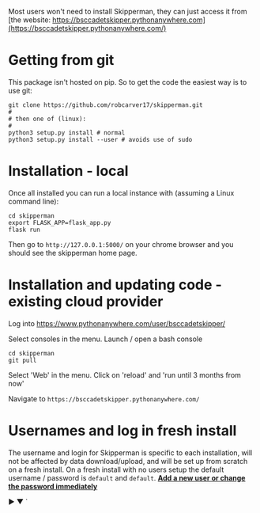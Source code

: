 Most users won't need to install Skipperman, they can just access it from [the website: https://bsccadetskipper.pythonanywhere.com](https://bsccadetskipper.pythonanywhere.com/)

# Getting from git

This package isn't hosted on pip. So to get the code the easiest way is to use git:

```
git clone https://github.com/robcarver17/skipperman.git
#
# then one of (linux):
#
python3 setup.py install # normal
python3 setup.py install --user # avoids use of sudo
```


# Installation - local

Once all installed you can run a local instance with (assuming a Linux command line): 

```
cd skipperman
export FLASK_APP=flask_app.py
flask run
```

Then go to `http://127.0.0.1:5000/` on your chrome browser and you should see the skipperman home page.

# Installation and updating code - existing cloud provider

Log into https://www.pythonanywhere.com/user/bsccadetskipper/

Select consoles in the menu. Launch / open a bash console

```
cd skipperman
git pull
```

Select 'Web' in the menu. Click on 'reload' and 'run until 3 months from now'

Navigate to `https://bsccadetskipper.pythonanywhere.com/`


# Usernames and log in fresh install

The username and login for Skipperman is specific to each installation, will not be affected by data download/upload, and will be set up from scratch on a fresh install. On a fresh install with no users setup the default username / password is `default` and `default`. [**Add a new user or change the password immediately**](/docs/list_of_users_help.md)


►
▼
`